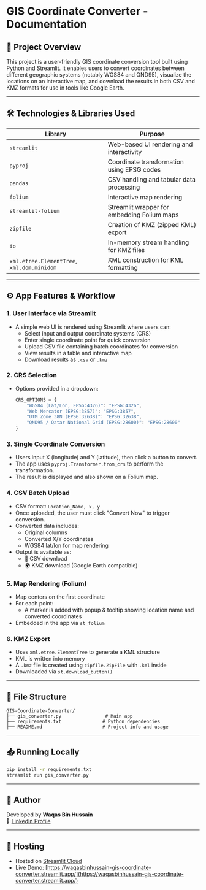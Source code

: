 # GIS Coordinate Converter - Documentation

## 📌 Project Overview

This project is a user-friendly GIS coordinate conversion tool built using Python and Streamlit. It enables users to convert coordinates between different geographic systems (notably WGS84 and QND95), visualize the locations on an interactive map, and download the results in both CSV and KMZ formats for use in tools like Google Earth.

---

## 🛠 Technologies & Libraries Used

| Library                                    | Purpose                                     |
| ------------------------------------------ | ------------------------------------------- |
| `streamlit`                                | Web-based UI rendering and interactivity    |
| `pyproj`                                   | Coordinate transformation using EPSG codes  |
| `pandas`                                   | CSV handling and tabular data processing    |
| `folium`                                   | Interactive map rendering                   |
| `streamlit-folium`                         | Streamlit wrapper for embedding Folium maps |
| `zipfile`                                  | Creation of KMZ (zipped KML) export         |
| `io`                                       | In-memory stream handling for KMZ files     |
| `xml.etree.ElementTree`, `xml.dom.minidom` | XML construction for KML formatting         |

---

## ⚙️ App Features & Workflow

### 1. **User Interface via Streamlit**

- A simple web UI is rendered using Streamlit where users can:
  - Select input and output coordinate systems (CRS)
  - Enter single coordinate point for quick conversion
  - Upload CSV file containing batch coordinates for conversion
  - View results in a table and interactive map
  - Download results as `.csv` or `.kmz`

### 2. **CRS Selection**

- Options provided in a dropdown:
  ```python
  CRS_OPTIONS = {
      "WGS84 (Lat/Lon, EPSG:4326)": "EPSG:4326",
      "Web Mercator (EPSG:3857)": "EPSG:3857",
      "UTM Zone 38N (EPSG:32638)": "EPSG:32638",
      "QND95 / Qatar National Grid (EPSG:28600)": "EPSG:28600"
  }
  ```

### 3. **Single Coordinate Conversion**

- Users input X (longitude) and Y (latitude), then click a button to convert.
- The app uses `pyproj.Transformer.from_crs` to perform the transformation.
- The result is displayed and also shown on a Folium map.

### 4. **CSV Batch Upload**

- CSV format: `Location_Name, x, y`
- Once uploaded, the user must click "Convert Now" to trigger conversion.
- Converted data includes:
  - Original columns
  - Converted X/Y coordinates
  - WGS84 lat/lon for map rendering
- Output is available as:
  - 📁 CSV download
  - 🌍 KMZ download (Google Earth compatible)

### 5. **Map Rendering (Folium)**

- Map centers on the first coordinate
- For each point:
  - A marker is added with popup & tooltip showing location name and converted coordinates
- Embedded in the app via `st_folium`

### 6. **KMZ Export**

- Uses `xml.etree.ElementTree` to generate a KML structure
- KML is written into memory
- A `.kmz` file is created using `zipfile.ZipFile` with `.kml` inside
- Downloaded via `st.download_button()`

---

## 📂 File Structure

```
GIS-Coordinate-Converter/
├── gis_converter.py                # Main app
├── requirements.txt               # Python dependencies
├── README.md                      # Project info and usage
```

---

## 📥 Running Locally

```bash
pip install -r requirements.txt
streamlit run gis_converter.py
```

---

## 🙋 Author

Developed by **Waqas Bin Hussain**  
🔗 [LinkedIn Profile](https://www.linkedin.com/in/waqasbinhussain/)

---

## 🚀 Hosting

- Hosted on [Streamlit Cloud](https://share.streamlit.io)
- Live Demo: [https://waqasbinhussain-gis-coordinate-converter.streamlit.app/](https://waqasbinhussain-gis-coordinate-converter.streamlit.app/)
